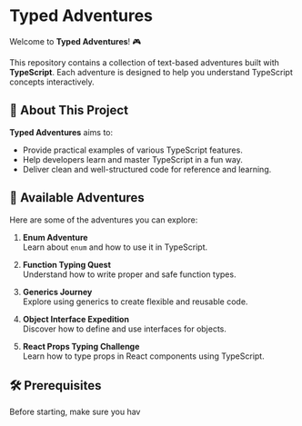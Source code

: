 # Typed Adventures

Welcome to **Typed Adventures**! 🎮

This repository contains a collection of text-based adventures built with **TypeScript**. Each adventure is designed to help you understand TypeScript concepts interactively.

## 🚀 About This Project

**Typed Adventures** aims to:

- Provide practical examples of various TypeScript features.
- Help developers learn and master TypeScript in a fun way.
- Deliver clean and well-structured code for reference and learning.

## 🧭 Available Adventures

Here are some of the adventures you can explore:

1. **Enum Adventure**  
   Learn about `enum` and how to use it in TypeScript.

2. **Function Typing Quest**  
   Understand how to write proper and safe function types.

3. **Generics Journey**  
   Explore using generics to create flexible and reusable code.

4. **Object Interface Expedition**  
   Discover how to define and use interfaces for objects.

5. **React Props Typing Challenge**  
   Learn how to type props in React components using TypeScript.

## 🛠️ Prerequisites

Before starting, make sure you hav
